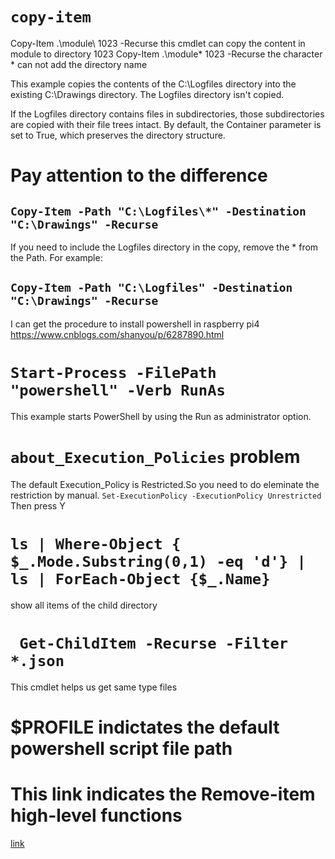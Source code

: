# ```copy-item```
Copy-Item .\module\ 1023 -Recurse
this cmdlet can copy the content in module to directory 1023
Copy-Item .\module\* 1023 -Recurse 
the character * can not add the directory name



This example copies the contents of the C:\Logfiles directory into the existing C:\Drawings directory. The Logfiles directory isn't copied.

If the Logfiles directory contains files in subdirectories, those subdirectories are copied with their file trees intact. 
By default, the Container parameter is set to True, which preserves the directory structure.

# Pay attention to the difference
## ```Copy-Item -Path "C:\Logfiles\*" -Destination "C:\Drawings" -Recurse```

If you need to include the Logfiles directory in the copy, remove the \* from the Path. For example:

## ```Copy-Item -Path "C:\Logfiles" -Destination "C:\Drawings" -Recurse ```

I can get the procedure to install powershell in raspberry pi4
https://www.cnblogs.com/shanyou/p/6287890.html

# ``` Start-Process -FilePath "powershell" -Verb RunAs ```
This example starts PowerShell by using the Run as administrator option.

#  ``` about_Execution_Policies ``` problem
The default Execution_Policy is Restricted.So you need to do eleminate the restriction by manual.
``` Set-ExecutionPolicy -ExecutionPolicy Unrestricted ``` Then press Y

# ``` ls | Where-Object { $_.Mode.Substring(0,1) -eq 'd'} | ls | ForEach-Object {$_.Name} ```
show all items of the child directory

# ``` Get-ChildItem -Recurse -Filter *.json```
This cmdlet helps us get same type files
# $PROFILE indictates the default powershell script file path

# This link indicates the Remove-item high-level functions
[link](https://docs.microsoft.com/en-us/powershell/module/microsoft.powershell.management/remove-item?view=powershell-7.1)